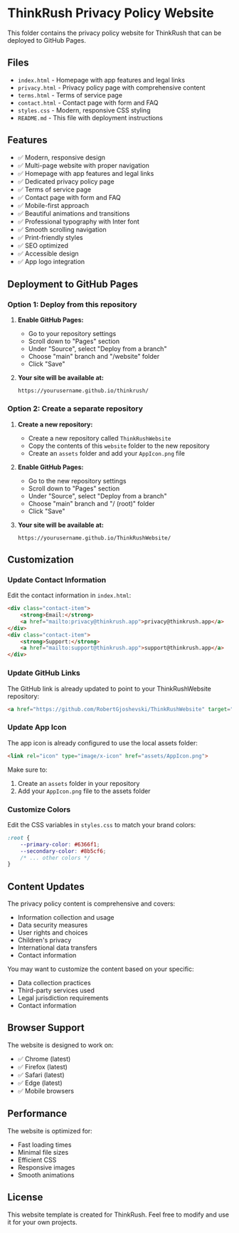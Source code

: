 # ThinkRush Privacy Policy Website

This folder contains the privacy policy website for ThinkRush that can be deployed to GitHub Pages.

## Files

- `index.html` - Homepage with app features and legal links
- `privacy.html` - Privacy policy page with comprehensive content
- `terms.html` - Terms of service page
- `contact.html` - Contact page with form and FAQ
- `styles.css` - Modern, responsive CSS styling
- `README.md` - This file with deployment instructions

## Features

- ✅ Modern, responsive design
- ✅ Multi-page website with proper navigation
- ✅ Homepage with app features and legal links
- ✅ Dedicated privacy policy page
- ✅ Terms of service page
- ✅ Contact page with form and FAQ
- ✅ Mobile-first approach
- ✅ Beautiful animations and transitions
- ✅ Professional typography with Inter font
- ✅ Smooth scrolling navigation
- ✅ Print-friendly styles
- ✅ SEO optimized
- ✅ Accessible design
- ✅ App logo integration

## Deployment to GitHub Pages

### Option 1: Deploy from this repository

1. **Enable GitHub Pages:**
   - Go to your repository settings
   - Scroll down to "Pages" section
   - Under "Source", select "Deploy from a branch"
   - Choose "main" branch and "/website" folder
   - Click "Save"

2. **Your site will be available at:**
   ```
   https://yourusername.github.io/thinkrush/
   ```

### Option 2: Create a separate repository

1. **Create a new repository:**
   - Create a new repository called `ThinkRushWebsite`
   - Copy the contents of this `website` folder to the new repository
   - Create an `assets` folder and add your `AppIcon.png` file

2. **Enable GitHub Pages:**
   - Go to the new repository settings
   - Scroll down to "Pages" section
   - Under "Source", select "Deploy from a branch"
   - Choose "main" branch and "/ (root)" folder
   - Click "Save"

3. **Your site will be available at:**
   ```
   https://yourusername.github.io/ThinkRushWebsite/
   ```

## Customization

### Update Contact Information

Edit the contact information in `index.html`:

```html
<div class="contact-item">
    <strong>Email:</strong>
    <a href="mailto:privacy@thinkrush.app">privacy@thinkrush.app</a>
</div>
<div class="contact-item">
    <strong>Support:</strong>
    <a href="mailto:support@thinkrush.app">support@thinkrush.app</a>
</div>
```

### Update GitHub Links

The GitHub link is already updated to point to your ThinkRushWebsite repository:

```html
<a href="https://github.com/RobertGjoshevski/ThinkRushWebsite" target="_blank">GitHub</a>
```

### Update App Icon

The app icon is already configured to use the local assets folder:

```html
<link rel="icon" type="image/x-icon" href="assets/AppIcon.png">
```

Make sure to:
1. Create an `assets` folder in your repository
2. Add your `AppIcon.png` file to the assets folder

### Customize Colors

Edit the CSS variables in `styles.css` to match your brand colors:

```css
:root {
    --primary-color: #6366f1;
    --secondary-color: #8b5cf6;
    /* ... other colors */
}
```

## Content Updates

The privacy policy content is comprehensive and covers:

- Information collection and usage
- Data security measures
- User rights and choices
- Children's privacy
- International data transfers
- Contact information

You may want to customize the content based on your specific:
- Data collection practices
- Third-party services used
- Legal jurisdiction requirements
- Contact information

## Browser Support

The website is designed to work on:
- ✅ Chrome (latest)
- ✅ Firefox (latest)
- ✅ Safari (latest)
- ✅ Edge (latest)
- ✅ Mobile browsers

## Performance

The website is optimized for:
- Fast loading times
- Minimal file sizes
- Efficient CSS
- Responsive images
- Smooth animations

## License

This website template is created for ThinkRush. Feel free to modify and use it for your own projects. 